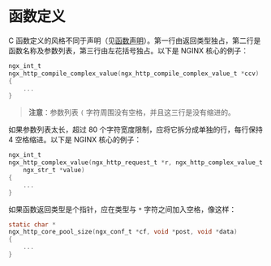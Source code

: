 # 函数定义

C 函数定义的风格不同于声明（见[函数声明](./ch-05-function-declarations.md)）。第一行由返回类型独占，第二行是函数名称及参数列表，第三行由左花括号独占。以下是 NGINX 核心的例子：

```c
ngx_int_t
ngx_http_compile_complex_value(ngx_http_compile_complex_value_t *ccv)
{
    ...
}
```

> **注意**：参数列表 `(` 字符周围没有空格，并且这三行是没有缩进的。

如果参数列表太长，超过 80 个字符宽度限制，应将它拆分成单独的行，每行保持 4 空格缩进。以下是 NGINX 核心的例子：

```c
ngx_int_t
ngx_http_complex_value(ngx_http_request_t *r, ngx_http_complex_value_t *val,
    ngx_str_t *value)
{
    ...
}
```

如果函数返回类型是个指针，应在类型与 `*` 字符之间加入空格，像这样：

```c
static char *
ngx_http_core_pool_size(ngx_conf_t *cf, void *post, void *data)
{
    ...
}
```